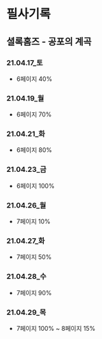 # 필사기록

## 셜록홈즈 - 공포의 계곡

### 21.04.17_토

- 6페이지 40%

### 21.04.19_월

- 6페이지 70%

### 21.04.21_화

- 6페이지 80%

### 21.04.23_금

- 6페이지 100%

### 21.04.26_월

- 7페이지 10%

### 21.04.27_화

- 7페이지  50%

### 21.04.28_수

- 7페이지 90%

### 21.04.29_목

- 7페이지 100% ~ 8페이지 15%